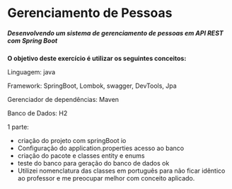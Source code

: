 # Gerenciamento de Pessoas

##### Desenvolvendo um sistema de gerenciamento de pessoas em API REST com Spring Boot

**O objetivo deste exercício é utilizar os seguintes conceitos:**

Linguagem: java

Framework: SpringBoot, Lombok, swagger, DevTools, Jpa

Gerenciador de dependências: Maven

Banco de Dados: H2

1 parte: 

* criação do projeto com springBoot io
* Configuração do application.properties acesso ao banco
* criação do pacote e classes entity e enums
* teste do banco para geração do banco de dados ok
* Utilizei nomenclatura das classes em português para não ficar idêntico ao professor e me preocupar melhor com conceito aplicado.
